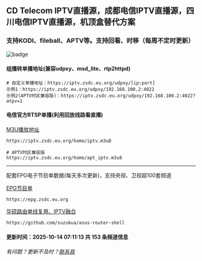 ## CD Telecom IPTV直播源，成都电信IPTV直播源，四川电信IPTV直播源，机顶盒替代方案

### 支持KODI、fileball、APTV等。支持回看、时移（每周不定时更新）

![badge](https://github.com/suzukua/iptv-cd-telecom/actions/workflows/cloudflare-pages.yml/badge.svg)

#### 组播转单播地址(兼容udpxy、msd_lite、rtp2httpd)

    # 自定义单播地址：https://iptv.zsdc.eu.org/udpxy/[ip:port]
    示例1：https://iptv.zsdc.eu.org/udpxy/192.168.100.2:4022
    示例2(APTV时区兼容版)：https://iptv.zsdc.eu.org/udpxy/192.168.100.2:4022?atpv=1

#### 电信官方RTSP单播(利用回放线路看直播)
[M3U播放地址](https://iptv.zsdc.eu.org/home/iptv.m3u8) 

    https://iptv.zsdc.eu.org/home/iptv.m3u8

    # APTV时区兼容版
    https://iptv.zsdc.eu.org/home/apt_iptv.m3u8
----

配套EPG电子节目单数据(每天多次更新)，支持央视、卫视超100套频道

[EPG节目单](https://epg.zsdc.eu.org)
        
    https://epg.zsdc.eu.org

[华硕路由单线复用、IPTV融合](https://github.com/suzukua/asus-router-shell)

    https://github.com/suzukua/asus-router-shell

#### 更新时间：2025-10-14 07:11:13 共 153 条频道信息

###### 有问题？更新不及时？[联系我](https://github.com/suzukua/iptv-cd-telecom/issues)
